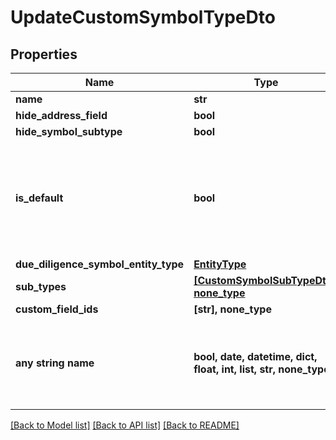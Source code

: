 # UpdateCustomSymbolTypeDto


## Properties
Name | Type | Description | Notes
------------ | ------------- | ------------- | -------------
**name** | **str** |  | 
**hide_address_field** | **bool** |  | [optional] 
**hide_symbol_subtype** | **bool** |  | [optional] 
**is_default** | **bool** |  | [optional]  if omitted the server will use the default value of False
**due_diligence_symbol_entity_type** | [**EntityType**](EntityType.md) |  | [optional] 
**sub_types** | [**[CustomSymbolSubTypeDto], none_type**](CustomSymbolSubTypeDto.md) |  | [optional] 
**custom_field_ids** | **[str], none_type** |  | [optional] 
**any string name** | **bool, date, datetime, dict, float, int, list, str, none_type** | any string name can be used but the value must be the correct type | [optional]

[[Back to Model list]](../README.md#documentation-for-models) [[Back to API list]](../README.md#documentation-for-api-endpoints) [[Back to README]](../README.md)


